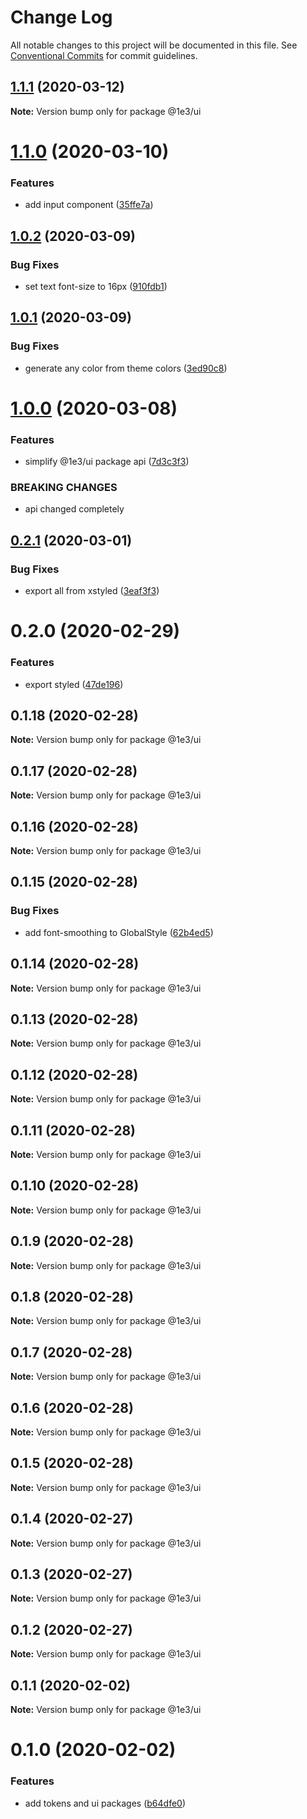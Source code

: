 # Change Log

All notable changes to this project will be documented in this file.
See [Conventional Commits](https://conventionalcommits.org) for commit guidelines.

## [1.1.1](https://github.com/1e3/ui/compare/@1e3/ui@1.1.0...@1e3/ui@1.1.1) (2020-03-12)

**Note:** Version bump only for package @1e3/ui





# [1.1.0](https://github.com/1e3/ui/compare/@1e3/ui@1.0.2...@1e3/ui@1.1.0) (2020-03-10)

### Features

- add input component ([35ffe7a](https://github.com/1e3/ui/commit/35ffe7a62494280f945ca1dcdd4b89583a49ff6e))

## [1.0.2](https://github.com/1e3/ui/compare/@1e3/ui@1.0.1...@1e3/ui@1.0.2) (2020-03-09)

### Bug Fixes

- set text font-size to 16px ([910fdb1](https://github.com/1e3/ui/commit/910fdb13ebb19ac7e5668781aadf10aa0cc7c9f0))

## [1.0.1](https://github.com/1e3/ui/compare/@1e3/ui@1.0.0...@1e3/ui@1.0.1) (2020-03-09)

### Bug Fixes

- generate any color from theme colors ([3ed90c8](https://github.com/1e3/ui/commit/3ed90c8864b536ee7a62e1fe7183f197f6fda0ef))

# [1.0.0](https://github.com/1e3/ui/compare/@1e3/ui@0.2.1...@1e3/ui@1.0.0) (2020-03-08)

### Features

- simplify @1e3/ui package api ([7d3c3f3](https://github.com/1e3/ui/commit/7d3c3f345afceff87f3c10331341b2a07a556e10))

### BREAKING CHANGES

- api changed completely

## [0.2.1](https://github.com/1e3/ui/compare/@1e3/ui@0.2.0...@1e3/ui@0.2.1) (2020-03-01)

### Bug Fixes

- export all from xstyled ([3eaf3f3](https://github.com/1e3/ui/commit/3eaf3f38036c254fa39b7dc88f5d332c2efe8e12))

# 0.2.0 (2020-02-29)

### Features

- export styled ([47de196](https://github.com/1e3/ui/commit/47de196159f3fd9c346618739ab6f9090fa85387))

## 0.1.18 (2020-02-28)

**Note:** Version bump only for package @1e3/ui

## 0.1.17 (2020-02-28)

**Note:** Version bump only for package @1e3/ui

## 0.1.16 (2020-02-28)

**Note:** Version bump only for package @1e3/ui

## 0.1.15 (2020-02-28)

### Bug Fixes

- add font-smoothing to GlobalStyle ([62b4ed5](https://github.com/1e3/ui/commit/62b4ed50bb83ee1f81625fc9694e159d61332335))

## 0.1.14 (2020-02-28)

**Note:** Version bump only for package @1e3/ui

## 0.1.13 (2020-02-28)

**Note:** Version bump only for package @1e3/ui

## 0.1.12 (2020-02-28)

**Note:** Version bump only for package @1e3/ui

## 0.1.11 (2020-02-28)

**Note:** Version bump only for package @1e3/ui

## 0.1.10 (2020-02-28)

**Note:** Version bump only for package @1e3/ui

## 0.1.9 (2020-02-28)

**Note:** Version bump only for package @1e3/ui

## 0.1.8 (2020-02-28)

**Note:** Version bump only for package @1e3/ui

## 0.1.7 (2020-02-28)

**Note:** Version bump only for package @1e3/ui

## 0.1.6 (2020-02-28)

**Note:** Version bump only for package @1e3/ui

## 0.1.5 (2020-02-28)

**Note:** Version bump only for package @1e3/ui

## 0.1.4 (2020-02-27)

**Note:** Version bump only for package @1e3/ui

## 0.1.3 (2020-02-27)

**Note:** Version bump only for package @1e3/ui

## 0.1.2 (2020-02-27)

**Note:** Version bump only for package @1e3/ui

## 0.1.1 (2020-02-02)

**Note:** Version bump only for package @1e3/ui

# 0.1.0 (2020-02-02)

### Features

- add tokens and ui packages ([b64dfe0](https://github.com/1e3/ui/commit/b64dfe046999ba6f6c65ca7160c5de4536f70e09))
